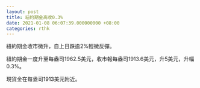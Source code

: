 ```yaml
---
layout: post
title: 紐約期金高收0.3%
date: 2021-01-08 06:07:39.000000000 +08:00
categories: rthk
---
```


紐約期金收市微升，自上日跌逾2%輕微反彈。

紐約期金一度升至每盎司1962.5美元，收市報每盎司1913.6美元，升5美元，升幅0.3%。

現貨金在每盎司1913美元附近。
